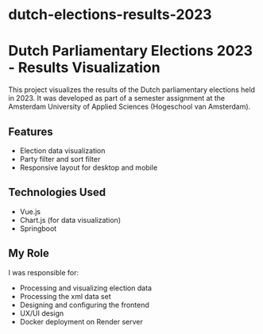 # dutch-elections-results-2023


# Dutch Parliamentary Elections 2023 - Results Visualization

This project visualizes the results of the Dutch parliamentary elections held in 2023. It was developed as part of a semester assignment at the Amsterdam University of Applied Sciences (Hogeschool van Amsterdam).

## Features

- Election data visualization 
- Party filter and sort filter
- Responsive layout for desktop and mobile

## Technologies Used

- Vue.js
- Chart.js (for data visualization)
- Springboot

## My Role

I was responsible for:
- Processing and visualizing election data
- Processing the xml data set
- Designing and configuring the frontend
- UX/UI design
- Docker deployment on Render server
